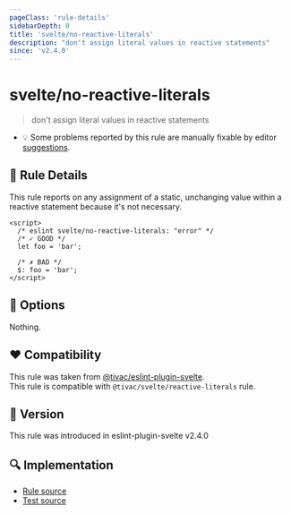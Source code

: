 ```yaml
---
pageClass: 'rule-details'
sidebarDepth: 0
title: 'svelte/no-reactive-literals'
description: "don't assign literal values in reactive statements"
since: 'v2.4.0'
---
```


# svelte/no-reactive-literals

> don't assign literal values in reactive statements

- 💡 Some problems reported by this rule are manually fixable by editor [suggestions](https://eslint.org/docs/developer-guide/working-with-rules#providing-suggestions).

## 📖 Rule Details

This rule reports on any assignment of a static, unchanging value within a reactive statement because it's not necessary.

<ESLintCodeBlock>

<!--eslint-skip-->

```svelte
<script>
  /* eslint svelte/no-reactive-literals: "error" */
  /* ✓ GOOD */
  let foo = 'bar';

  /* ✗ BAD */
  $: foo = 'bar';
</script>
```

</ESLintCodeBlock>

## 🔧 Options

Nothing.

## :heart: Compatibility

This rule was taken from [@tivac/eslint-plugin-svelte].  
This rule is compatible with `@tivac/svelte/reactive-literals` rule.

[@tivac/eslint-plugin-svelte]: https://github.com/tivac/eslint-plugin-svelte/

## 🚀 Version

This rule was introduced in eslint-plugin-svelte v2.4.0

## 🔍 Implementation

- [Rule source](https://github.com/sveltejs/eslint-plugin-svelte/blob/main/packages/eslint-plugin-svelte/src/rules/no-reactive-literals.ts)
- [Test source](https://github.com/sveltejs/eslint-plugin-svelte/blob/main/packages/eslint-plugin-svelte/tests/src/rules/no-reactive-literals.ts)
